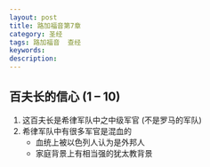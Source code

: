 ```yaml
---
layout: post
title: 路加福音第7章
category: 圣经
tags: 路加福音  查经
keywords: 
description: 
---
```

## 百夫长的信心 (1 – 10)
1.	这百夫长是希律军队中之中级军官 (不是罗马的军队)
2.	希律军队中有很多军官是混血的     
    - 血统上被以色列人认为是外邦人    
    - 家庭背景上有相当强的犹太教背景